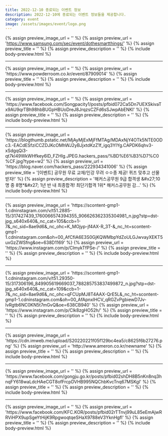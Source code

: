 ```yaml
---
title: 2022-12-10 종료되는 이벤트 정보
description: 2022-12-10에 종료되는 이벤트 정보들을 제공합니다.
category: event
image: /assets/images/event/logo.png
---
```

{% assign preview_image_url = '' %}
{% assign preview_url = 'https://www.samsung.com/sec/event/dothesmartthings/' %}
{% assign preview_title = '' %}
{% assign preview_description = '' %}
{% include body-preview.html %}
<hr>{% assign preview_image_url = '' %}
{% assign preview_url = 'https://www.powderroom.co.kr/event/87909014' %}
{% assign preview_title = '' %}
{% assign preview_description = '' %}
{% include body-preview.html %}
<hr>{% assign preview_image_url = '' %}
{% assign preview_url = 'https://www.facebook.com/Songpacity1/posts/pfbid072Ca5Dn7UEXSkivaTx9AU9qrTBh98hbBUGpHBUoDreJ8JrqzsCZFd6sSJwpAbENKl' %}
{% assign preview_title = '' %}
{% assign preview_description = '' %}
{% include body-preview.html %}
<hr>{% assign preview_image_url = 'https://blogthumb.pstatic.net/MjAyMjExMjFfMTAg/MDAxNjY4OTk5NTE0ODc3.-EACdESfziCCZDJKcOMhWJ2yBJjxtdKzZ1f_igq3YIYg.CAPDK6qhv3-xSdgqQi3-qt7kl49WkWHfkey6lD_FZHIg.JPEG.hackers_pass/%BD%E6%B3%D7%C0%CF.jpg?type=w2' %}
{% assign preview_url = 'https://blog.naver.com/hackers_pass/222934341006' %}
{% assign preview_title = '[이벤트] 공무원 무료 교재/인강 무려 ㅇㅇ종 제공! 퀴즈 맞추고 선물받자!' %}
{% assign preview_description = '해커스공무원 9급 합격생 &amp;#x27;10명 중 8명*&amp;#x27; 1년 반 내 최종합격! 최단기합격 1위* 해커스공무원 감...' %}
{% include body-preview.html %}
<hr>{% assign preview_image_url = 'https://scontent-gmp1-1.cdninstagram.com/v/t51.2885-15/317427439_1760066574394355_906626362335304981_n.jpg?stp=dst-jpg_s640x640&amp;_nc_cat=105&amp;ccb=1-7&amp;_nc_sid=8ae9d6&amp;_nc_ohc=K_MOjyp-jf4AX-R_3T-&amp;_nc_ht=scontent-gmp1-1.cdninstagram.com&amp;oh=00_AfCfiA6E3S0GjKQWMbpYdZoULGJwvayXEKT5uxGzZWSfng&amp;oe=638D1169' %}
{% assign preview_url = 'https://www.instagram.com/p/ClmykTfPSe-/' %}
{% assign preview_title = '' %}
{% assign preview_description = '' %}
{% include body-preview.html %}
<hr>{% assign preview_image_url = 'https://scontent-gmp1-1.cdninstagram.com/v/t51.29350-15/317306196_849905619669037_788285753837499872_n.jpg?stp=dst-jpg_s640x640&amp;_nc_cat=109&amp;ccb=1-7&amp;_nc_sid=8ae9d6&amp;_nc_ohc=qFCUpMJ8T4AAX-QrE5L&amp;_nc_ht=scontent-gmp1-1.cdninstagram.com&amp;oh=00_AfApnxlHCV_qRGZvPgbiewD7Jv-IvRgtb6NC0KN5t7mGvQ&amp;oe=638CB940' %}
{% assign preview_url = 'https://www.instagram.com/p/Clk8zgHO52h/' %}
{% assign preview_title = '' %}
{% assign preview_description = '' %}
{% include body-preview.html %}
<hr>{% assign preview_image_url = 'https://cdn.imweb.me/upload/S20220221f05f129bc4ea5/c8625f6b27276.png' %}
{% assign preview_url = 'http://www.ameron.co.kr/newname' %}
{% assign preview_title = '' %}
{% assign preview_description = '' %}
{% include body-preview.html %}
<hr>{% assign preview_image_url = '' %}
{% assign preview_url = 'https://www.facebook.com/gongju.go.kr/posts/pfbid02shDH8B5nKn8nq3hnqFY618waLdcHAeCGT8ofFrcpDVHB995NQChbKvcTnq67MSKgl' %}
{% assign preview_title = '' %}
{% assign preview_description = '' %}
{% include body-preview.html %}
<hr>{% assign preview_image_url = '' %}
{% assign preview_url = 'https://www.facebook.com/KFC.KOR/posts/pfbid02rTTnvj99uL85eEmAjwRRViHPX9upSgeYtHijK9RpgwoqtqeSHaX9788eV3YknHgfl' %}
{% assign preview_title = '' %}
{% assign preview_description = '' %}
{% include body-preview.html %}